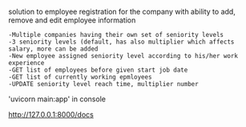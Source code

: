 solution to employee registration for the company with ability to add, remove and edit
employee information

	-Multiple companies having their own set of seniority levels
	-3 seniority levels (default, has also multiplier which affects salary, more can be added
	-New employee assigned seniority level according to his/her work experience
	-GET list of employees before given start job date
	-GET list of currently working epmloyees
	-UPDATE seniority level reach time, multiplier number

'uvicorn main:app' in console

http://127.0.0.1:8000/docs
